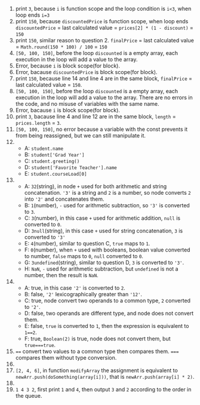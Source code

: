 1. print `3`, because `i` is function scope and the loop condition is `i<3`, when loop ends `i=3`
2. print `150`, because `discountedPrice` is function scope, when loop ends `discountedPrice` = last calculated value = `prices[2] * (1 - discount)` = `150`
3. print `150`, similar reason to question 2. `finalPrice` = last calculated value = `Math.round(150 * 100) / 100` = `150`
4. `[50, 100, 150]`, before the loop `discounted` is a empty array, each execution in the loop will add a value to the array.
5. Error, because `i` is block scope(for block).
6. Error, bacause `discountedPrice` is block scope(for block).
7. print `150`, because line 14 and line 4 are in the same block, `finalPrice` = last calculated value = `150`.
8. `[50, 100, 150]`, before the loop `discounted` is a empty array, each execution in the loop will add a value to the array. There are no errors in the code, and no misuse of variables with the same name.
9. Error, bacause `i` is block scope(for block).
10. print `3`, bacause line 4 and line 12 are in the same block, `length` = `prices.length` = `3`.
11. `[50, 100, 150]`, no error because a variable with the const prevents it from being reassigned, but we can still manipulate it.
12. - A: `student.name`
    - B: `student['Grad Year']`
    - C: `student.greeting()`
    - D: `student['Favorite Teacher'].name`
    - E: `student.courseLoad[0]`
13. - A: `32`(string), in node `+` used for both arithmetic and string concatenation. `'3'` is a string and `2` is a number, so node converts `2` into `'2'` and concatenates them.
    - B: `1`(number), `-` used for arithmetic subtraction, so `'3'` is converted to `3`.
    - C: `3`(number), in this case `+` used for arithmetic addition, `null` is converted to `0`.
    - D: `3null`(string), in this case `+` used for string concatenation, `3` is converted to `'3'`
    - E: `4`(number), similar to question C, `true` maps to `1`.
    - F: `0`(number), when `+` used with booleans, boolean value converted to number, `false` maps to `0`, `null` converted to `0`.
    - G: `3undefined`(string), similar to question D, `3` is converted to `'3'`.
    - H: `NaN`, `-` used for arithmetic subtraction, but `undefined` is not a number, then the result is `NaN`.
14. - A: true, in this case `'2'` is converted to `2`.
    - B: false, `'2'` lexicographically greater than `'12'`.
    - C: true, node convert two operands to a common type, `2` converted to `'2'`.
    - D: false, two operands are different type, and node does not convert them.
    - E: false, `true` is converted to `1`, then the expression is equivalent to `1==2`.
    - F: true, `Boolean(2)` is true, node does not convert them, but `true===true`.
15. `==` convert two values to a common type then compares them. `===` compares them without type conversion.
16.
17. `[2, 4, 6]`, in function `modifyArray` the assignment is equivalent to `newArr.push(doSomething(array[i]))`, that is `newArr.push(array[i] * 2)`.
18.
19. `1 4 3 2`, first print `1` and `4`, then output `3` and `2` according to the order in the queue.